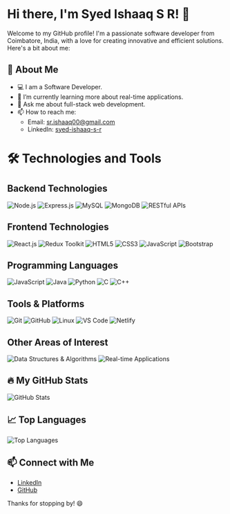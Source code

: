 # Hi there, I'm Syed Ishaaq S R! 👋

Welcome to my GitHub profile! I'm a passionate software developer from Coimbatore, India, with a love for creating innovative and efficient solutions. Here's a bit about me:

## 🚀 About Me
- 💻 I am a Software Developer.
- 🌱 I’m currently learning more about real-time applications.
- 💬 Ask me about full-stack web development.
- 📫 How to reach me:
  - Email: sr.ishaaq00@gmail.com
  - LinkedIn: [syed-ishaaq-s-r](https://www.linkedin.com/in/syed-ishaaq-53251b289/)

# 🛠️ Technologies and Tools

## Backend Technologies
![Node.js](https://img.shields.io/badge/Node.js-43853D?style=for-the-badge&logo=node.js&logoColor=white)
![Express.js](https://img.shields.io/badge/Express.js-404D59?style=for-the-badge)
![MySQL](https://img.shields.io/badge/MySQL-4479A1?style=for-the-badge&logo=mysql&logoColor=white)
![MongoDB](https://img.shields.io/badge/MongoDB-4EA94B?style=for-the-badge&logo=mongodb&logoColor=white)
![RESTful APIs](https://img.shields.io/badge/RESTful-APIs-FF6F00?style=for-the-badge)

## Frontend Technologies
![React.js](https://img.shields.io/badge/React.js-61DAFB?style=for-the-badge&logo=react&logoColor=black)
![Redux Toolkit](https://img.shields.io/badge/Redux%20Toolkit-764ABC?style=for-the-badge&logo=redux&logoColor=white)
![HTML5](https://img.shields.io/badge/HTML5-E34F26?style=for-the-badge&logo=html5&logoColor=white)
![CSS3](https://img.shields.io/badge/CSS3-1572B6?style=for-the-badge&logo=css3&logoColor=white)
![JavaScript](https://img.shields.io/badge/JavaScript-F7DF1E?style=for-the-badge&logo=javascript&logoColor=black)
![Bootstrap](https://img.shields.io/badge/Bootstrap-7952B3?style=for-the-badge&logo=bootstrap&logoColor=white)

## Programming Languages
![JavaScript](https://img.shields.io/badge/JavaScript-F7DF1E?style=for-the-badge&logo=javascript&logoColor=black)
![Java](https://img.shields.io/badge/Java-007396?style=for-the-badge&logo=java&logoColor=white)
![Python](https://img.shields.io/badge/Python-3776AB?style=for-the-badge&logo=python&logoColor=white)
![C](https://img.shields.io/badge/C-A8B9CC?style=for-the-badge&logo=c&logoColor=black)
![C++](https://img.shields.io/badge/C++-00599C?style=for-the-badge&logo=c%2B%2B&logoColor=white)

## Tools & Platforms
![Git](https://img.shields.io/badge/Git-F05032?style=for-the-badge&logo=git&logoColor=white)
![GitHub](https://img.shields.io/badge/GitHub-181717?style=for-the-badge&logo=github&logoColor=white)
![Linux](https://img.shields.io/badge/Linux-FCC624?style=for-the-badge&logo=linux&logoColor=black)
![VS Code](https://img.shields.io/badge/VS%20Code-007ACC?style=for-the-badge&logo=visual-studio-code&logoColor=white)
![Netlify](https://img.shields.io/badge/Netlify-00C7B7?style=for-the-badge&logo=netlify&logoColor=white)

## Other Areas of Interest
![Data Structures & Algorithms](https://img.shields.io/badge/Data%20Structures%20%26%20Algorithms-4CAF50?style=for-the-badge)
![Real-time Applications](https://img.shields.io/badge/Real--time%20Applications-FF6F00?style=for-the-badge)
## 🔥 My GitHub Stats
![GitHub Stats](https://github-readme-stats.vercel.app/api?username=ishaaq48&show_icons=true&theme=radical)

## 📈 Top Languages
![Top Languages](https://github-readme-stats.vercel.app/api/top-langs/?username=ishaaq48&layout=compact&theme=radical)

## 📫 Connect with Me
- [LinkedIn](https://www.linkedin.com/in/syed-ishaaq-53251b289/)
- [GitHub](https://github.com/ishaaq48)

Thanks for stopping by! 😄
